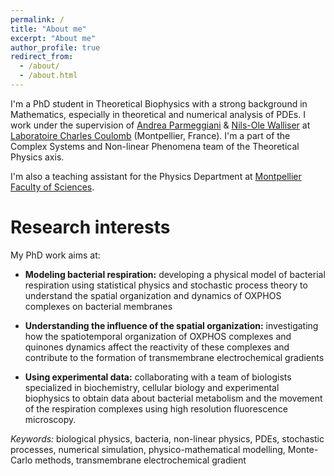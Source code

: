```yaml
---
permalink: /
title: "About me"
excerpt: "About me"
author_profile: true
redirect_from: 
  - /about/
  - /about.html
---
```


I'm a PhD student in Theoretical Biophysics with a strong background in Mathematics, especially in theoretical and numerical analysis of PDEs. I work under the supervision of [Andrea Parmeggiani](https://www.linkedin.com/in/andrea-parmeggiani-9600616/?originalSubdomain=fr) & [Nils-Ole Walliser](https://sites.google.com/view/nils-ole-walliser) at [Laboratoire Charles Coulomb](https://coulomb.umontpellier.fr) (Montpellier, France). I'm a part of the Complex Systems and Non-linear Phenomena team of the Theoretical Physics axis.

I'm also a teaching assistant for the Physics Department at [Montpellier Faculty of Sciences](https://sciences.edu.umontpellier.fr).

Research interests
======

My PhD work aims at:

- <b>Modeling bacterial respiration:</b> developing a physical model of bacterial respiration using statistical physics and stochastic process theory to understand the spatial organization and dynamics of OXPHOS complexes on bacterial membranes

- <b>Understanding the influence of the spatial organization:</b> investigating how the spatiotemporal organization of OXPHOS complexes and quinones dynamics affect the reactivity of these complexes and contribute to the formation of transmembrane electrochemical gradients

- <b>Using experimental data:</b> collaborating with a team of biologists specialized in biochemistry, cellular biology and experimental biophysics to obtain data about bacterial metabolism and the movement of the respiration complexes using high resolution fluorescence microscopy.

<i>Keywords:</i> biological physics, bacteria, non-linear physics, PDEs, stochastic processes, numerical simulation, physico-mathematical modelling, Monte-Carlo methods, transmembrane electrochemical gradient
